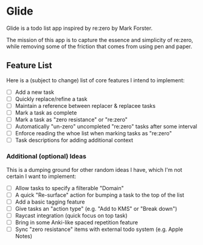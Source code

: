 # Glide

Glide is a todo list app inspired by re:zero by Mark Forster.

The mission of this app is to capture the essence and simplicity of re:zero,
while removing some of the friction that comes from using pen and paper.

## Feature List

Here is a (subject to change) list of core features I intend to implement:

- [ ] Add a new task
- [ ] Quickly replace/refine a task
- [ ] Maintain a reference between replacer & replacee tasks
- [ ] Mark a task as complete
- [ ] Mark a task as "zero resistance" or "re:zero"
- [ ] Automatically "un-zero" uncompleted "re:zero" tasks after some interval
- [ ] Enforce reading the whoe list when marking tasks as "re:zero"
- [ ] Task descriptions for adding additional context

### Additional (optional) Ideas

This is a dumping ground for other random ideas I have, which I'm not certain
I want to implement:

- [ ] Allow tasks to specify a filterable "Domain"
- [ ] A quick "Re-surface" action for bumping a task to the top of the list
- [ ] Add a basic tagging feature
- [ ] Give tasks an "action type" (e.g. "Add to KMS" or "Break down")
- [ ] Raycast integration (quick focus on top task)
- [ ] Bring in some Anki-like spaced repetition feature
- [ ] Sync "zero resistance" items with external todo system (e.g. Apple Notes)

